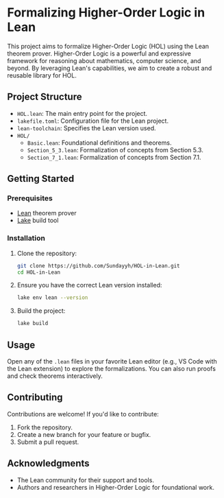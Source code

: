 # Formalizing Higher-Order Logic in Lean

This project aims to formalize Higher-Order Logic (HOL) using the Lean theorem prover. Higher-Order Logic is a powerful and expressive framework for reasoning about mathematics, computer science, and beyond. By leveraging Lean's capabilities, we aim to create a robust and reusable library for HOL.

## Project Structure

- `HOL.lean`: The main entry point for the project.
- `lakefile.toml`: Configuration file for the Lean project.
- `lean-toolchain`: Specifies the Lean version used.
- `HOL/`
  - `Basic.lean`: Foundational definitions and theorems.
  - `Section_5_3.lean`: Formalization of concepts from Section 5.3.
  - `Section_7_1.lean`: Formalization of concepts from Section 7.1.

## Getting Started

### Prerequisites

- [Lean](https://leanprover.github.io/) theorem prover
- [Lake](https://github.com/leanprover/lake) build tool

### Installation

1. Clone the repository:
   ```bash
   git clone https://github.com/Sundayyh/HOL-in-Lean.git
   cd HOL-in-Lean
   ```
2. Ensure you have the correct Lean version installed:
   ```bash
   lake env lean --version
   ```
3. Build the project:
   ```bash
   lake build
   ```

## Usage

Open any of the `.lean` files in your favorite Lean editor (e.g., VS Code with the Lean extension) to explore the formalizations. You can also run proofs and check theorems interactively.

## Contributing

Contributions are welcome! If you'd like to contribute:

1. Fork the repository.
2. Create a new branch for your feature or bugfix.
3. Submit a pull request.

## Acknowledgments

- The Lean community for their support and tools.
- Authors and researchers in Higher-Order Logic for foundational work.